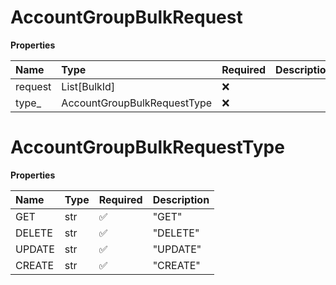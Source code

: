 # AccountGroupBulkRequest

**Properties**

| Name    | Type                        | Required | Description |
| :------ | :-------------------------- | :------- | :---------- |
| request | List[BulkId]                | ❌       |             |
| type\_  | AccountGroupBulkRequestType | ❌       |             |

# AccountGroupBulkRequestType

**Properties**

| Name   | Type | Required | Description |
| :----- | :--- | :------- | :---------- |
| GET    | str  | ✅       | "GET"       |
| DELETE | str  | ✅       | "DELETE"    |
| UPDATE | str  | ✅       | "UPDATE"    |
| CREATE | str  | ✅       | "CREATE"    |

